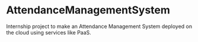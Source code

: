 # AttendanceManagementSystem
Internship project to make an Attendance Management System deployed on the cloud using services like PaaS.
